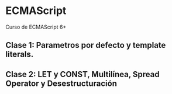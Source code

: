 # ECMAScript
Curso de ECMAScript 6+

## Clase 1: Parametros por defecto y template literals.

## Clase 2: LET y CONST, Multilínea, Spread Operator y Desestructuración

